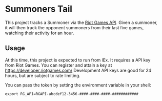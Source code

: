 # Summoners Tail

This project tracks a Summoner via the
[Riot Games API](https://developer.riotgames.com/apis). Given a summoner, it
will then track the opponent summoners from their last five games, watching
their activity for an hour.

## Usage

At this time, this project is expected to run from IEx. It requires a API key
from Riot Games. You can register and attain a key at
https://developer.riotgames.com/
Development API keys are good for 24 hours, but are subject to rate limiting.

You can pass the token by setting the environment variable in your shell:
```shell
export RG_API=RGAPI-abcdef12-3456-####-####-####-############
```

